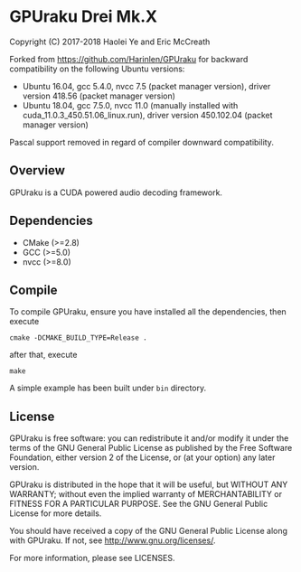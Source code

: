 # GPUraku Drei Mk.X
Copyright (C) 2017-2018 Haolei Ye and Eric McCreath

Forked from https://github.com/Harinlen/GPUraku for backward compatibility on the following Ubuntu versions:
* Ubuntu 16.04, gcc 5.4.0, nvcc 7.5 (packet manager version), driver version 418.56 (packet manager version)
* Ubuntu 18.04, gcc 7.5.0, nvcc 11.0 (manually installed with cuda_11.0.3_450.51.06_linux.run), driver version 450.102.04 (packet manager version)

Pascal support removed in regard of compiler downward compatibility.

## Overview
GPUraku is a CUDA powered audio decoding framework.

## Dependencies
* CMake (>=2.8)
* GCC (>=5.0)
* nvcc (>=8.0)

## Compile
To compile GPUraku, ensure you have installed all the dependencies, then execute

    cmake -DCMAKE_BUILD_TYPE=Release .

after that, execute

    make

A simple example has been built under `bin` directory.

## License

GPUraku is free software: you can redistribute it and/or modify it under the terms of the GNU General Public License as published by the Free Software Foundation, either version 2 of the License, or (at your option) any later version.

GPUraku is distributed in the hope that it will be useful, but WITHOUT ANY WARRANTY; without even the implied warranty of MERCHANTABILITY or FITNESS FOR A PARTICULAR PURPOSE. See the GNU General Public License for more details.

You should have received a copy of the GNU General Public License along with GPUraku. If not, see http://www.gnu.org/licenses/.

For more information, please see LICENSES.

